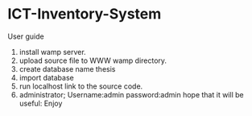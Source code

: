 # ICT-Inventory-System

User guide

1. install wamp server.
2. upload source file to WWW wamp directory.
3. create database name thesis
4. import database
5. run localhost link to the source code.
6. administrator;
   Username:admin 
   password:admin
   hope that it will be useful: Enjoy

